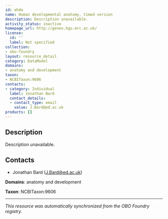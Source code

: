 ```yaml
---
id: ehda
name: Human developmental anatomy, timed version
description: Description unavailable.
activity_status: inactive
homepage_url: http://genex.hgu.mrc.ac.uk/
license:
  id: ''
  label: Not specified
collection:
- obo-foundry
layout: resource_detail
category: DataModel
domains:
- anatomy and development
taxon:
- NCBITaxon:9606
contacts:
- category: Individual
  label: Jonathan Bard
  contact_details:
  - contact_type: email
    value: J.Bard@ed.ac.uk
products: []
---
```


## Description

Description unavailable.

## Contacts

- Jonathan Bard (J.Bard@ed.ac.uk)

**Domains**: anatomy and development

**Taxon**: NCBITaxon:9606

---

*This resource was automatically synchronized from the OBO Foundry registry.*
